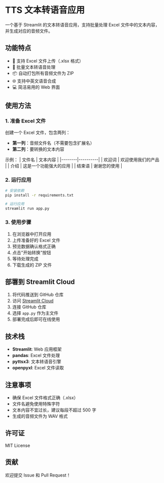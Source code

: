 # TTS 文本转语音应用

一个基于 Streamlit 的文本转语音应用，支持批量处理 Excel 文件中的文本内容，并生成对应的音频文件。

## 功能特点

- 📁 支持 Excel 文件上传（.xlsx 格式）
- 🎵 批量文本转语音处理
- 📦 自动打包所有音频文件为 ZIP
- 🌐 支持中英文语音合成
- 💻 简洁易用的 Web 界面

## 使用方法

### 1. 准备 Excel 文件

创建一个 Excel 文件，包含两列：
- **第一列**：音频文件名（不需要包含扩展名）
- **第二列**：要转换的文本内容

示例：
| 文件名 | 文本内容 |
|--------|----------|
| 欢迎词 | 欢迎使用我们的产品 |
| 介绍 | 这是一个功能强大的应用 |
| 结束语 | 谢谢您的使用 |

### 2. 运行应用

```bash
# 安装依赖
pip install -r requirements.txt

# 运行应用
streamlit run app.py
```

### 3. 使用步骤

1. 在浏览器中打开应用
2. 上传准备好的 Excel 文件
3. 预览数据确认格式正确
4. 点击"开始转换"按钮
5. 等待处理完成
6. 下载生成的 ZIP 文件

## 部署到 Streamlit Cloud

1. 将代码推送到 GitHub 仓库
2. 访问 [Streamlit Cloud](https://streamlit.io/cloud)
3. 连接 GitHub 仓库
4. 选择 `app.py` 作为主文件
5. 部署完成后即可在线使用

## 技术栈

- **Streamlit**: Web 应用框架
- **pandas**: Excel 文件处理
- **pyttsx3**: 文本转语音引擎
- **openpyxl**: Excel 文件读取

## 注意事项

- 确保 Excel 文件格式正确（.xlsx）
- 文件名避免使用特殊字符
- 文本内容不宜过长，建议每段不超过 500 字
- 生成的音频文件为 WAV 格式

## 许可证

MIT License

## 贡献

欢迎提交 Issue 和 Pull Request！